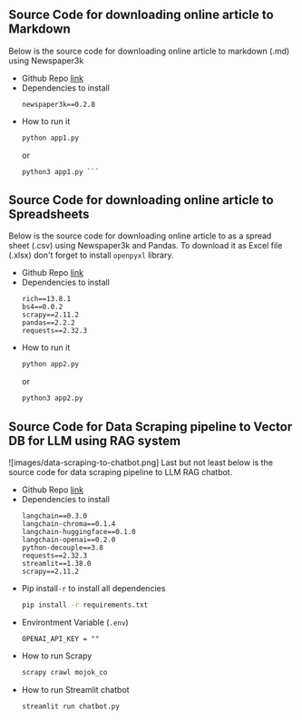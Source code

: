 ## Source Code for downloading online article to Markdown
Below is the source code for downloading online article to markdown (.md) using Newspaper3k
- Github Repo [link](https://github.com/ekkyarmandi/mojok-chatbot/blob/master/app1.py)
- Dependencies to install
	```
	newspaper3k==0.2.8
	```
- How to run it
	```bash
	python app1.py
	```
	or
	```bash
	python3 app1.py ```

## Source Code for downloading online article to Spreadsheets
Below is the source code for downloading online article to as a spread sheet (.csv) using Newspaper3k and Pandas. To download it as Excel file (.xlsx) don't forget to install `openpyxl` library.
- Github Repo [link](https://github.com/ekkyarmandi/mojok-chatbot/blob/master/app2.py)
- Dependencies to install
	```
	rich==13.8.1
	bs4==0.0.2
	scrapy==2.11.2
	pandas==2.2.2
	requests==2.32.3
	```
- How to run it
	```bash
	python app2.py
	```
	or
	```bash
	python3 app2.py
	```

## Source Code for Data Scraping pipeline to Vector DB for LLM using RAG system
![images/data-scraping-to-chatbot.png]
Last but not least below is the source code for data scraping pipeline to LLM RAG chatbot.
- Github Repo [link](https://github.com/ekkyarmandi/mojok-chatbot)
- Dependencies to install
	```
	langchain==0.3.0
	langchain-chroma==0.1.4
	langchain-huggingface==0.1.0
	langchain-openai==0.2.0
	python-decouple==3.8
	requests==2.32.3
	streamlit==1.38.0
	scrapy==2.11.2
	```
- Pip install`-r` to install all dependencies
	```bash
	pip install -r requirements.txt
	```
- Environtment Variable (`.env`)
	```
	OPENAI_API_KEY = ""
	```
- How to run Scrapy
	```bash
	scrapy crawl mojok_co
	```
- How to run Streamlit chatbot
	```bash
	streamlit run chatbot.py
	```

